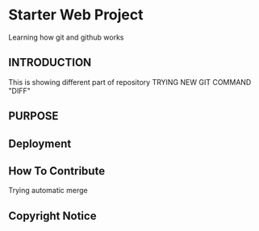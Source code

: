 # Starter Web Project
Learning how git and github works

## INTRODUCTION
This is showing different part of repository
TRYING NEW GIT COMMAND "DIFF"
## PURPOSE

## Deployment 

## How To Contribute

Trying automatic merge

## Copyright Notice
